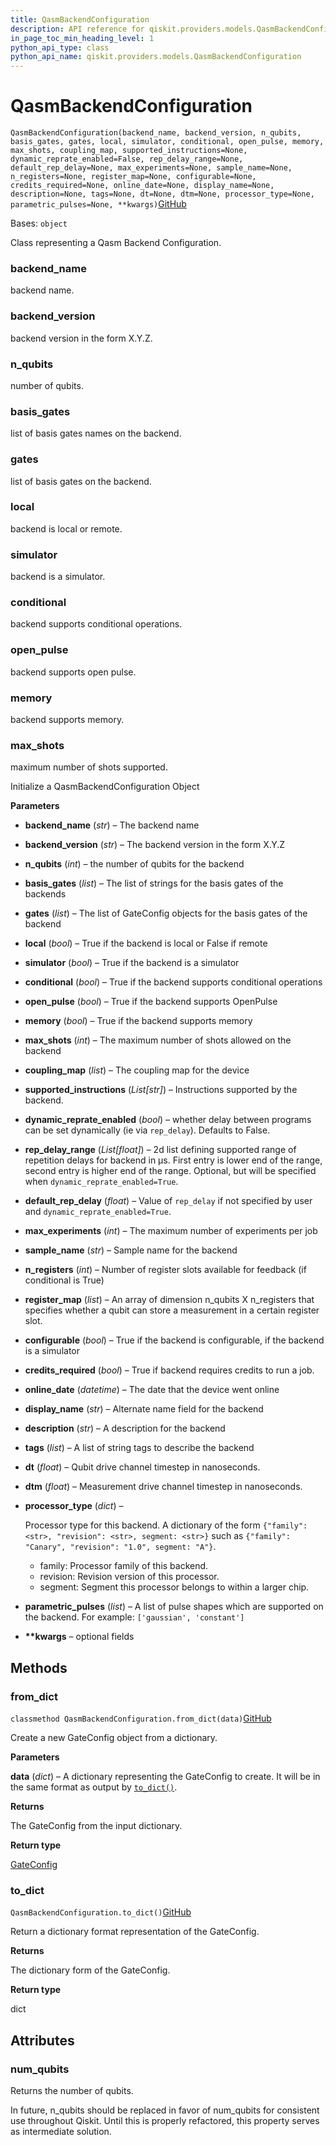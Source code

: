 ```yaml
---
title: QasmBackendConfiguration
description: API reference for qiskit.providers.models.QasmBackendConfiguration
in_page_toc_min_heading_level: 1
python_api_type: class
python_api_name: qiskit.providers.models.QasmBackendConfiguration
---
```


# QasmBackendConfiguration

<span id="qiskit.providers.models.QasmBackendConfiguration" />

`QasmBackendConfiguration(backend_name, backend_version, n_qubits, basis_gates, gates, local, simulator, conditional, open_pulse, memory, max_shots, coupling_map, supported_instructions=None, dynamic_reprate_enabled=False, rep_delay_range=None, default_rep_delay=None, max_experiments=None, sample_name=None, n_registers=None, register_map=None, configurable=None, credits_required=None, online_date=None, display_name=None, description=None, tags=None, dt=None, dtm=None, processor_type=None, parametric_pulses=None, **kwargs)`[GitHub](https://github.com/qiskit/qiskit/tree/stable/0.22/qiskit/providers/models/backendconfiguration.py "view source code")

Bases: `object`

Class representing a Qasm Backend Configuration.

<span id="qiskit.providers.models.QasmBackendConfiguration.backend_name" />

### backend\_name

backend name.

<span id="qiskit.providers.models.QasmBackendConfiguration.backend_version" />

### backend\_version

backend version in the form X.Y.Z.

<span id="qiskit.providers.models.QasmBackendConfiguration.n_qubits" />

### n\_qubits

number of qubits.

<span id="qiskit.providers.models.QasmBackendConfiguration.basis_gates" />

### basis\_gates

list of basis gates names on the backend.

<span id="qiskit.providers.models.QasmBackendConfiguration.gates" />

### gates

list of basis gates on the backend.

<span id="qiskit.providers.models.QasmBackendConfiguration.local" />

### local

backend is local or remote.

<span id="qiskit.providers.models.QasmBackendConfiguration.simulator" />

### simulator

backend is a simulator.

<span id="qiskit.providers.models.QasmBackendConfiguration.conditional" />

### conditional

backend supports conditional operations.

<span id="qiskit.providers.models.QasmBackendConfiguration.open_pulse" />

### open\_pulse

backend supports open pulse.

<span id="qiskit.providers.models.QasmBackendConfiguration.memory" />

### memory

backend supports memory.

<span id="qiskit.providers.models.QasmBackendConfiguration.max_shots" />

### max\_shots

maximum number of shots supported.

Initialize a QasmBackendConfiguration Object

**Parameters**

*   **backend\_name** (*str*) – The backend name

*   **backend\_version** (*str*) – The backend version in the form X.Y.Z

*   **n\_qubits** (*int*) – the number of qubits for the backend

*   **basis\_gates** (*list*) – The list of strings for the basis gates of the backends

*   **gates** (*list*) – The list of GateConfig objects for the basis gates of the backend

*   **local** (*bool*) – True if the backend is local or False if remote

*   **simulator** (*bool*) – True if the backend is a simulator

*   **conditional** (*bool*) – True if the backend supports conditional operations

*   **open\_pulse** (*bool*) – True if the backend supports OpenPulse

*   **memory** (*bool*) – True if the backend supports memory

*   **max\_shots** (*int*) – The maximum number of shots allowed on the backend

*   **coupling\_map** (*list*) – The coupling map for the device

*   **supported\_instructions** (*List\[str]*) – Instructions supported by the backend.

*   **dynamic\_reprate\_enabled** (*bool*) – whether delay between programs can be set dynamically (ie via `rep_delay`). Defaults to False.

*   **rep\_delay\_range** (*List\[float]*) – 2d list defining supported range of repetition delays for backend in μs. First entry is lower end of the range, second entry is higher end of the range. Optional, but will be specified when `dynamic_reprate_enabled=True`.

*   **default\_rep\_delay** (*float*) – Value of `rep_delay` if not specified by user and `dynamic_reprate_enabled=True`.

*   **max\_experiments** (*int*) – The maximum number of experiments per job

*   **sample\_name** (*str*) – Sample name for the backend

*   **n\_registers** (*int*) – Number of register slots available for feedback (if conditional is True)

*   **register\_map** (*list*) – An array of dimension n\_qubits X n\_registers that specifies whether a qubit can store a measurement in a certain register slot.

*   **configurable** (*bool*) – True if the backend is configurable, if the backend is a simulator

*   **credits\_required** (*bool*) – True if backend requires credits to run a job.

*   **online\_date** (*datetime*) – The date that the device went online

*   **display\_name** (*str*) – Alternate name field for the backend

*   **description** (*str*) – A description for the backend

*   **tags** (*list*) – A list of string tags to describe the backend

*   **dt** (*float*) – Qubit drive channel timestep in nanoseconds.

*   **dtm** (*float*) – Measurement drive channel timestep in nanoseconds.

*   **processor\_type** (*dict*) –

    Processor type for this backend. A dictionary of the form `{"family": <str>, "revision": <str>, segment: <str>}` such as `{"family": "Canary", "revision": "1.0", segment: "A"}`.

    *   family: Processor family of this backend.
    *   revision: Revision version of this processor.
    *   segment: Segment this processor belongs to within a larger chip.

*   **parametric\_pulses** (*list*) – A list of pulse shapes which are supported on the backend. For example: `['gaussian', 'constant']`

*   **\*\*kwargs** – optional fields

## Methods

### from\_dict

<span id="qiskit.providers.models.QasmBackendConfiguration.from_dict" />

`classmethod QasmBackendConfiguration.from_dict(data)`[GitHub](https://github.com/qiskit/qiskit/tree/stable/0.22/qiskit/providers/models/backendconfiguration.py "view source code")

Create a new GateConfig object from a dictionary.

**Parameters**

**data** (*dict*) – A dictionary representing the GateConfig to create. It will be in the same format as output by [`to_dict()`](qiskit.providers.models.QasmBackendConfiguration#to_dict "qiskit.providers.models.QasmBackendConfiguration.to_dict").

**Returns**

The GateConfig from the input dictionary.

**Return type**

[GateConfig](qiskit.providers.models.GateConfig "qiskit.providers.models.GateConfig")

### to\_dict

<span id="qiskit.providers.models.QasmBackendConfiguration.to_dict" />

`QasmBackendConfiguration.to_dict()`[GitHub](https://github.com/qiskit/qiskit/tree/stable/0.22/qiskit/providers/models/backendconfiguration.py "view source code")

Return a dictionary format representation of the GateConfig.

**Returns**

The dictionary form of the GateConfig.

**Return type**

dict

## Attributes

<span id="qiskit.providers.models.QasmBackendConfiguration.num_qubits" />

### num\_qubits

Returns the number of qubits.

In future, n\_qubits should be replaced in favor of num\_qubits for consistent use throughout Qiskit. Until this is properly refactored, this property serves as intermediate solution.

